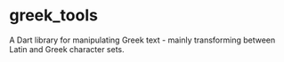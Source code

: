 # greek_tools
A Dart library for manipulating Greek text - mainly transforming between Latin and Greek character sets.
